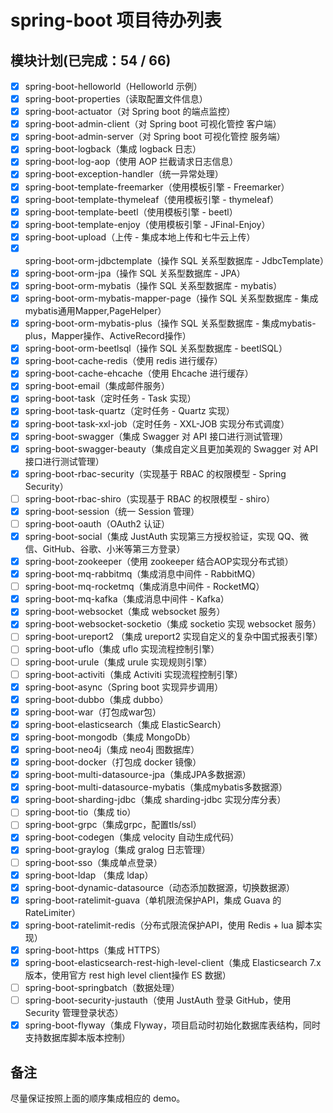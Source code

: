 # spring-boot 项目待办列表

## 模块计划(已完成：54 / 66)

- [x] spring-boot-helloworld（Helloworld 示例）
- [x] spring-boot-properties（读取配置文件信息）
- [x] spring-boot-actuator（对 Spring boot 的端点监控）
- [x] spring-boot-admin-client（对 Spring boot 可视化管控 客户端）
- [x] spring-boot-admin-server（对 Spring boot 可视化管控 服务端）
- [x] spring-boot-logback（集成 logback 日志）
- [x] spring-boot-log-aop（使用 AOP 拦截请求日志信息）
- [x] spring-boot-exception-handler（统一异常处理）
- [x] spring-boot-template-freemarker（使用模板引擎 - Freemarker）
- [x] spring-boot-template-thymeleaf（使用模板引擎 - thymeleaf）
- [x] spring-boot-template-beetl（使用模板引擎 - beetl）
- [x] spring-boot-template-enjoy（使用模板引擎 - JFinal-Enjoy）
- [x] spring-boot-upload（上传 - 集成本地上传和七牛云上传）
- [x] spring-boot-orm-jdbctemplate（操作 SQL 关系型数据库 - JdbcTemplate）
- [x] spring-boot-orm-jpa（操作 SQL 关系型数据库 - JPA）
- [x] spring-boot-orm-mybatis（操作 SQL 关系型数据库 - mybatis）
- [x] spring-boot-orm-mybatis-mapper-page（操作 SQL 关系型数据库 - 集成mybatis通用Mapper,PageHelper）
- [x] spring-boot-orm-mybatis-plus（操作 SQL 关系型数据库 - 集成mybatis-plus，Mapper操作、ActiveRecord操作）
- [x] spring-boot-orm-beetlsql（操作 SQL 关系型数据库 - beetlSQL）
- [x] spring-boot-cache-redis（使用 redis 进行缓存）
- [x] spring-boot-cache-ehcache（使用 Ehcache 进行缓存）
- [x] spring-boot-email（集成邮件服务）
- [x] spring-boot-task（定时任务 - Task 实现）
- [x] spring-boot-task-quartz（定时任务 - Quartz 实现）
- [x] spring-boot-task-xxl-job（定时任务 - XXL-JOB 实现分布式调度）
- [x] spring-boot-swagger（集成 Swagger 对 API 接口进行测试管理）
- [x] spring-boot-swagger-beauty（集成自定义且更加美观的 Swagger 对 API 接口进行测试管理）
- [x] spring-boot-rbac-security（实现基于 RBAC 的权限模型 - Spring Security）
- [ ] spring-boot-rbac-shiro（实现基于 RBAC 的权限模型 - shiro）
- [x] spring-boot-session（统一 Session 管理）
- [ ] spring-boot-oauth（OAuth2 认证）
- [x] spring-boot-social（集成 JustAuth 实现第三方授权验证，实现 QQ、微信、GitHub、谷歌、小米等第三方登录）
- [x] spring-boot-zookeeper（使用 zookeeper 结合AOP实现分布式锁）
- [x] spring-boot-mq-rabbitmq（集成消息中间件 - RabbitMQ）
- [ ] spring-boot-mq-rocketmq（集成消息中间件 - RocketMQ）
- [x] spring-boot-mq-kafka（集成消息中间件 - Kafka）
- [x] spring-boot-websocket（集成 websocket 服务）
- [x] spring-boot-websocket-socketio（集成 socketio 实现 websocket 服务）
- [ ] spring-boot-ureport2 （集成 ureport2 实现自定义的复杂中国式报表引擎）
- [ ] spring-boot-uflo（集成  uflo 实现流程控制引擎）
- [ ] spring-boot-urule（集成  urule 实现规则引擎）
- [ ] spring-boot-activiti（集成 Activiti 实现流程控制引擎）
- [x] spring-boot-async（Spring boot 实现异步调用）
- [x] spring-boot-dubbo（集成 dubbo）
- [x] spring-boot-war（打包成war包）
- [x] spring-boot-elasticsearch（集成 ElasticSearch）
- [x] spring-boot-mongodb（集成 MongoDb）
- [x] spring-boot-neo4j（集成 neo4j 图数据库）
- [x] spring-boot-docker（打包成 docker 镜像）
- [x] spring-boot-multi-datasource-jpa（集成JPA多数据源）
- [x] spring-boot-multi-datasource-mybatis（集成mybatis多数据源）
- [x] spring-boot-sharding-jdbc（集成 sharding-jdbc 实现分库分表）
- [ ] spring-boot-tio（集成 tio）
- [ ] spring-boot-grpc（集成grpc，配置tls/ssl）
- [x] spring-boot-codegen（集成 velocity 自动生成代码）
- [x] spring-boot-graylog（集成 gralog 日志管理）
- [ ] spring-boot-sso（集成单点登录）
- [x] spring-boot-ldap （集成 ldap）
- [x] spring-boot-dynamic-datasource（动态添加数据源，切换数据源）
- [x] spring-boot-ratelimit-guava（单机限流保护API，集成 Guava 的 RateLimiter）
- [x] spring-boot-ratelimit-redis（分布式限流保护API，使用 Redis + lua 脚本实现）
- [x] spring-boot-https（集成 HTTPS）
- [x] spring-boot-elasticsearch-rest-high-level-client（集成 Elasticsearch 7.x 版本，使用官方 rest high level client操作 ES 数据）
- [ ] spring-boot-springbatch（数据处理）
- [ ] spring-boot-security-justauth（使用 JustAuth 登录 GitHub，使用 Security 管理登录状态）
- [x] spring-boot-flyway（集成 Flyway，项目启动时初始化数据库表结构，同时支持数据库脚本版本控制）

## 备注

尽量保证按照上面的顺序集成相应的 demo。
